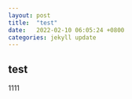 ```yaml
---
layout: post
title:  "test"
date:   2022-02-10 06:05:24 +0800
categories: jekyll update
---
```


## test
1111